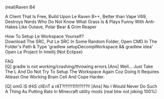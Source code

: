(real)Raven B4

A Client That Is Free, Build Upon Le Raven B++, Better than Vape V69, Destroys Nerds Who Do Not Know What Grass Is & Plays Funny With Anti-Hakes Like Outave, Polar Bear & Grim Reaper

How To Setup Le Workspace Yourself?                                                                                                                                                                                                   
Download The SRC,
Put Le SRC In Some Random Folder,
Open CMD In The Folder's Path & Type 'gradlew setupDecompWorkspace && gradlew idea'
Open Le Project In Intellij (Not Eclipse)

FAQ                                                                                                                                                                                                                         
[Q] gradle is not working/crashing/throwing errors
[Ans] Well... Just Take The L And Do Not Try To Setup The Workspace Again Coz Doing It Requires Atleast One Working Brain Cell And Cope Harder.

[Q] omG iS tHiS clIEnT a rAT?!?!?!111!!?!??!!
[Ans] No I Would Never Do Such A Thing As Putting Rats In Minecraft utility mods (real btw not joking 100%)

